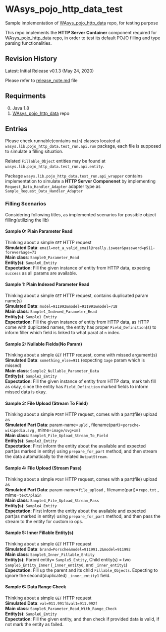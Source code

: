 # WAsys_pojo_http_data_test
Sample implementation of [WAsys_pojo_http_data](https://github.com/911992/WAsys_pojo_http_data) repo, for testing purpose

This repo implements the **HTTP Server Container** component required for WAsys_pojo_http_data repo, in order to test its default POJO filling and type parsing functionalities.

## Revision History
Latest: Initial Release v0.1.3 (May 24, 2020) 

Please refer to [release_note.md](./release_note.md) file

## Requirments
0. Java 1.8  
1. [WAsys_pojo_http_data](https://github.com/911992/WAsys_pojo_http_data) repo

## Entries
Please check runnable(contains `main`) classes located at `wasys.lib.pojo_http_data.test_run.api.run` package, each file is supposed to simulate a filling situation.

Related `Fillable_Object` entities may be found at `wasys.lib.pojo_http_data.test_run.api.entity`.

Package `wasys.lib.pojo_http_data.test_run.api_wrapper` contains implementation to simulate a **HTTP Server Componenet** by implementing `Request_Data_Handler_Adapter` adapter type as `Sample_Request_Data_Handler_Adapter`

### Filling Scenarios
Considering following titles, as implemented scenarios for possible object filling(utilizing the lib) 
#### Sample 0: Plain Parameter Read
Thinking about a simple `GET` HTTP request  
**Simulated Data**: `email=not_a_valid_email@really.iswear&password=p911-forever&age=71`  
**Main class**: `Sample0_Parameter_Read`  
**Entity(s)**: `Sample0_Entity`  
**Expectation**: Fill the given instance of entity from HTTP data, expecing `success` as all params are available.

#### Sample 1: Plain Indexed Parameter Read
Thinking about a simple `GET` HTTP request, contains duplicated param name(s)  
**Simulated Data**: `model=911992&model=911991&model=718`  
**Main class**: `Sample1_Indexed_Parameter_Read`  
**Entity(s)**: `Sample1_Entity`  
**Expectation**: Fill the given instance of entity from HTTP data, as HTTP come with duplicated names, the entity has proper `Field_Definition`(s) to inform filler which field is linked to what parat at `n` index.

#### Sample 2: Nullable Fields(No Param)
Thinking about a simple `GET` HTTP request, come with missed argument(s)  
**Simulated Data**: `something_else=911` (expecting `1age` param which is missed)  
**Main class**: `Sample2_Nullable_Parameter_Data`  
**Entity(s)**: `Sample2_Entity`  
**Expectation**: Fill the given instance of entity from HTTP data, mark teh fill as okay, since the entity has `Field_Definition` marked fields to inform missed data is okay.

#### Sample 3: File Upload (Stream To Field)
Thinking about a simple `POST` HTTP request, comes with a part(file) upload as  
**Simulated Part Data**: param-name=`upld` , filename(part)=`porsche-wikipedia.svg` , mime=`image/svg+xml`  
**Main class**: `Sample3_File_Upload_Stream_To_Field`  
**Entity(s)**: `Sample3_Entity`  
**Expectation**: First inform the entity about the available and expected part(as marked in entity) using `prepare_for_part` method, and then stream the data automatically to the related `OutputStream`.

#### Sample 4: File Upload (Stream Pass)
Thinking about a simple `POST` HTTP request, comes with a part(file) upload as  
**Simulated Part Data**: param-name=`file_upload` , filename(part)=`repo.txt` , mime=`text/plain`  
**Main class**: `Sample4_File_Upload_Stream_Pass`  
**Entity(s)**: `Sample4_Entity`  
**Expectation**: First inform the entity about the available and expected part(as marked in entity) using `prepare_for_part` method, and then pass the stream to the entity for custom io ops.

#### Sample 5: Inner Fillable Entity(s)
Thinking about a simple `GET` HTTP request  
**Simulated Data**: `brand=Porsche&model=911991.2&model=911992`  
**Main class**: `Sample5_Inner_Fillable_Entity`  
**Entity(s)**: Parent entity= `Sample5_Entity`, Child entity(s) = two `Sample5_Entity_Inner` (`_inner_entity0`, and `_inner_entity1`)  
**Expectation**: Fill up the parent and its child `Fillable_Objects`. Expecting to ignore the second(duplicated) `_inner_entity1` field.

#### Sample 6: Data Range Check 
Thinking about a simple `GET` HTTP request  
**Simulated Data**: `val=911.991f&val1=911.992f`  
**Main class**: `Sample6_Parameter_Read_With_Range_Check`  
**Entity(s)**: `Sample6_Entity`  
**Expectation**: Fill the given entity, and then check if provided data is valid, if not mark the entity as failed.

